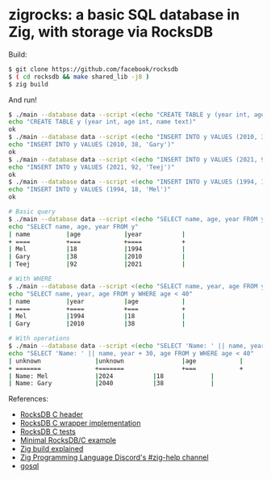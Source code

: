 # zigrocks: a basic SQL database in Zig, with storage via RocksDB

Build:

```bash
$ git clone https://github.com/facebook/rocksdb
$ ( cd rocksdb && make shared_lib -j8 )
$ zig build
```

And run!

```bash
$ ./main --database data --script <(echo "CREATE TABLE y (year int, age int, name text)")
echo "CREATE TABLE y (year int, age int, name text)"
ok
$ ./main --database data --script <(echo "INSERT INTO y VALUES (2010, 38, 'Gary')")
echo "INSERT INTO y VALUES (2010, 38, 'Gary')"
ok
$ ./main --database data --script <(echo "INSERT INTO y VALUES (2021, 92, 'Teej')")
echo "INSERT INTO y VALUES (2021, 92, 'Teej')"
ok
$ ./main --database data --script <(echo "INSERT INTO y VALUES (1994, 18, 'Mel')")
echo "INSERT INTO y VALUES (1994, 18, 'Mel')"
ok

# Basic query
$ ./main --database data --script <(echo "SELECT name, age, year FROM y")
echo "SELECT name, age, year FROM y"
| name          |age            |year           |
+ ====          +===            +====           +
| Mel           |18             |1994           |
| Gary          |38             |2010           |
| Teej          |92             |2021           |

# With WHERE
$ ./main --database data --script <(echo "SELECT name, year, age FROM y WHERE age < 40")
echo "SELECT name, year, age FROM y WHERE age < 40"
| name          |year           |age            |
+ ====          +====           +===            +
| Mel           |1994           |18             |
| Gary          |2010           |38             |

# With operations
$ ./main --database data --script <(echo "SELECT 'Name: ' || name, year + 30, age FROM y WHERE age < 40")
echo "SELECT 'Name: ' || name, year + 30, age FROM y WHERE age < 40"
| unknown               |unknown                |age            |
+ =======               +=======                +===            +
| Name: Mel             |2024           |18             |
| Name: Gary            |2040           |38             |
```

References:
* [RocksDB C header](https://github.com/facebook/rocksdb/blob/main/include/rocksdb/c.h)
* [RocksDB C wrapper implementation](https://github.com/facebook/rocksdb/blob/main/db/c.cc)
* [RocksDB C tests](https://github.com/facebook/rocksdb/blob/main/db/c_test.c)
* [Minimal RocksDB/C example](https://gist.github.com/nitingupta910/4640638be7e7ad39c41e)
* [Zig build explained](https://zig.news/xq/zig-build-explained-part-3-1ima)
* [Zig Programming Language Discord's #zig-help channel](https://discord.gg/gxsFFjE)
* [gosql](https://github.com/eatonphil/gosql)
